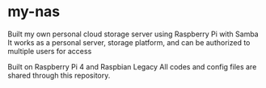 # my-nas
Built my own personal cloud storage server using Raspberry Pi with Samba
It works as a personal server, storage platform, and can be authorized to multiple users for access

Built on Raspberry Pi 4 and Raspbian Legacy
All codes and config files are shared through this repository.
